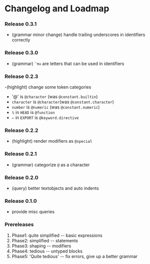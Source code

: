 # Changelog and Loadmap

### Release 0.3.1

- (grammar minor change) handle trailing underscores in identifiers correctly

### Release 0.3.0

- (grammar) `¯π∞` are letters that can be used in identifiers

### Release 0.2.3

-(highlight) change some token categories
  - '@' is `@character` (was `@constant.builtin`)
  - `character` is `@character`(was `@constant.character`)
  - `number` is `@numeric` (was `@constant.numeric`)
  - `𝕊` in `HEAD` is `@function`
  - `⇐` in `EXPORT` is `@keyword.directive`

### Release 0.2.2

- (highlight) render modifiers as `@special`

### Release 0.2.1
- (grammar) categorize `@` as a character

### Release 0.2.0

- (query) better textobjects and auto indents

### Release 0.1.0

- provide misc queries

### Prereleases

1. Phase1: quite simplified -- basic expressions
2. Phase2: simplified -- statements
3. Phase3: shaping -- modifiers
4. Phase4: tedious -- untyped blocks
5. Phase5: 'Quite tedious' -- fix errors, give up a better grammar

